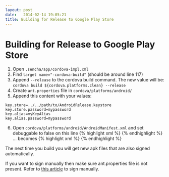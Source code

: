 ```yaml
---
layout: post
date:   2014-02-14 19:05:21
title: Building for Release to Google Play Store
---
```


Building for Release to Google Play Store
=====

1. Open `.sencha/app/cordova-impl.xml`
2. Find  `target name="-cordova-build"`  (should be around line 117)
3. Append `--release` to the cordova build command. The new value will be:  `cordova build ${cordova.platforms.clean} --release`
4. Create `ant.properties` file in `cordova/platforms/android/`
5. Append this content with your values: 
```
key.store=../../path/to/AndroidRelease.keystore
key.store.password=mypassword
key.alias=myKeyAlias
key.alias.password=mypassword
```
6. Open `cordova/platforms/android/AndroidManifest.xml` and set debuggable to false on this line
{% highlight xml %}
<application 
	android:debuggable="true" 
	android:hardwareAccelerated="true" 
	android:icon="@drawable/icon" 
	android:label="@string/app_name">
{% endhighlight %}
... becomes
{% highlight xml %}
<application 
	android:debuggable="false" 
	android:hardwareAccelerated="true" 
	android:icon="@drawable/icon" 
	android:label="@string/app_name">
{% endhighlight %}

The next time you build you will get new apk files that are also signed automatically. 

If you want to sign manually then make sure ant.properties file is not present. Refer to  [this article](http://developer.android.com/tools/publishing/app-signing.html ) to sign manually.